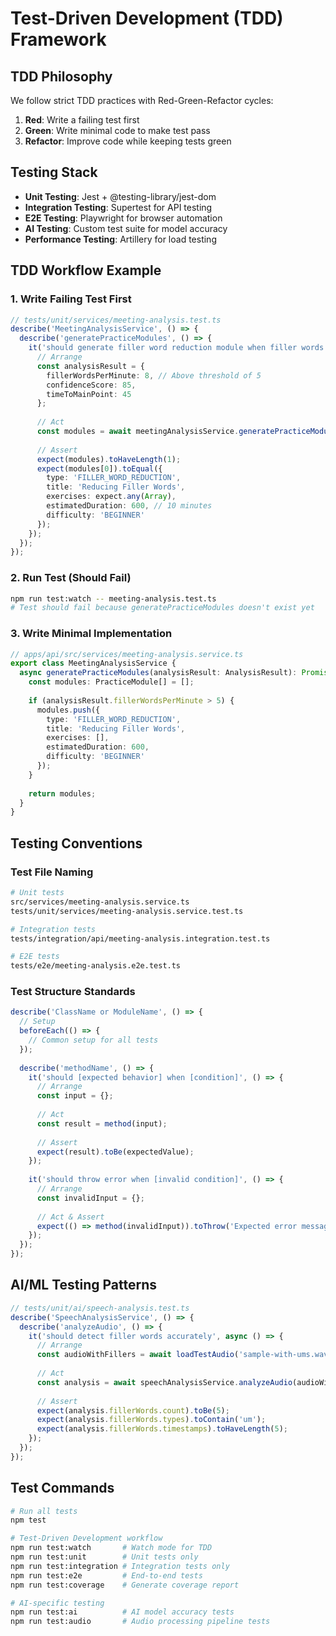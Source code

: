 # Test-Driven Development (TDD) Framework

## TDD Philosophy
We follow strict TDD practices with Red-Green-Refactor cycles:
1. **Red**: Write a failing test first
2. **Green**: Write minimal code to make test pass
3. **Refactor**: Improve code while keeping tests green

## Testing Stack
- **Unit Testing**: Jest + @testing-library/jest-dom
- **Integration Testing**: Supertest for API testing
- **E2E Testing**: Playwright for browser automation
- **AI Testing**: Custom test suite for model accuracy
- **Performance Testing**: Artillery for load testing

## TDD Workflow Example

### 1. Write Failing Test First
```typescript
// tests/unit/services/meeting-analysis.test.ts
describe('MeetingAnalysisService', () => {
  describe('generatePracticeModules', () => {
    it('should generate filler word reduction module when filler words exceed threshold', async () => {
      // Arrange
      const analysisResult = {
        fillerWordsPerMinute: 8, // Above threshold of 5
        confidenceScore: 85,
        timeToMainPoint: 45
      };
      
      // Act
      const modules = await meetingAnalysisService.generatePracticeModules(analysisResult);
      
      // Assert
      expect(modules).toHaveLength(1);
      expect(modules[0]).toEqual({
        type: 'FILLER_WORD_REDUCTION',
        title: 'Reducing Filler Words',
        exercises: expect.any(Array),
        estimatedDuration: 600, // 10 minutes
        difficulty: 'BEGINNER'
      });
    });
  });
});
```

### 2. Run Test (Should Fail)
```bash
npm run test:watch -- meeting-analysis.test.ts
# Test should fail because generatePracticeModules doesn't exist yet
```

### 3. Write Minimal Implementation
```typescript
// apps/api/src/services/meeting-analysis.service.ts
export class MeetingAnalysisService {
  async generatePracticeModules(analysisResult: AnalysisResult): Promise<PracticeModule[]> {
    const modules: PracticeModule[] = [];
    
    if (analysisResult.fillerWordsPerMinute > 5) {
      modules.push({
        type: 'FILLER_WORD_REDUCTION',
        title: 'Reducing Filler Words',
        exercises: [],
        estimatedDuration: 600,
        difficulty: 'BEGINNER'
      });
    }
    
    return modules;
  }
}
```

## Testing Conventions

### Test File Naming
```bash
# Unit tests
src/services/meeting-analysis.service.ts
tests/unit/services/meeting-analysis.service.test.ts

# Integration tests  
tests/integration/api/meeting-analysis.integration.test.ts

# E2E tests
tests/e2e/meeting-analysis.e2e.test.ts
```

### Test Structure Standards
```typescript
describe('ClassName or ModuleName', () => {
  // Setup
  beforeEach(() => {
    // Common setup for all tests
  });
  
  describe('methodName', () => {
    it('should [expected behavior] when [condition]', () => {
      // Arrange
      const input = {};
      
      // Act  
      const result = method(input);
      
      // Assert
      expect(result).toBe(expectedValue);
    });
    
    it('should throw error when [invalid condition]', () => {
      // Arrange
      const invalidInput = {};
      
      // Act & Assert
      expect(() => method(invalidInput)).toThrow('Expected error message');
    });
  });
});
```

## AI/ML Testing Patterns
```typescript
// tests/unit/ai/speech-analysis.test.ts
describe('SpeechAnalysisService', () => {
  describe('analyzeAudio', () => {
    it('should detect filler words accurately', async () => {
      // Arrange
      const audioWithFillers = await loadTestAudio('sample-with-ums.wav');
      
      // Act
      const analysis = await speechAnalysisService.analyzeAudio(audioWithFillers);
      
      // Assert
      expect(analysis.fillerWords.count).toBe(5);
      expect(analysis.fillerWords.types).toContain('um');
      expect(analysis.fillerWords.timestamps).toHaveLength(5);
    });
  });
});
```

## Test Commands
```bash
# Run all tests
npm test

# Test-Driven Development workflow
npm run test:watch       # Watch mode for TDD
npm run test:unit        # Unit tests only
npm run test:integration # Integration tests only
npm run test:e2e         # End-to-end tests
npm run test:coverage    # Generate coverage report

# AI-specific testing
npm run test:ai          # AI model accuracy tests
npm run test:audio       # Audio processing pipeline tests
```